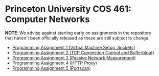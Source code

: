 # Princeton University COS 461: Computer Networks

**NOTE**: We advise against starting early on assignments in the repository
that haven't been officially released as these are still subject to change.

* [Programming Assignment 1 (Virtual Machine Setup, Sockets)](https://github.com/PrincetonUniversity/COS461-Public/tree/master/assignments/assignment1)
* [Programming Assignment 2 (TCP Congestion Control and Bufferbloat)](https://github.com/PrincetonUniversity/COS461-Public/tree/master/assignments/assignment2)
* [Programming Assignment 3 (Passive Network Measurement)](https://github.com/PrincetonUniversity/COS461-Public/tree/master/assignments/assignment3)
* [Programming Assignment 4 (HTTP Proxy)](https://github.com/PrincetonUniversity/COS461-Public/tree/master/assignments/assignment4)
* [Programming Assignment 5 (Portscan)](https://github.com/PrincetonUniversity/COS461-Public/tree/master/assignments/assignment5)
<!-- * [Programming Assignment 6 (HTTP Proxy)](https://github.com/PrincetonUniversity/COS461-Public/tree/master/assignments/assignment6) -->
